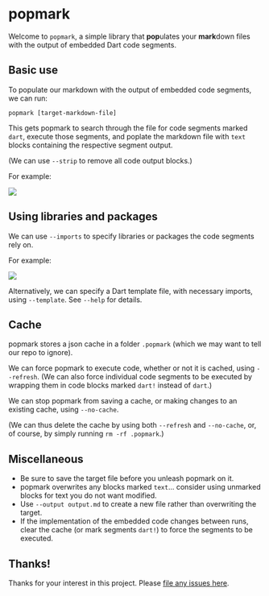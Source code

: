 # popmark

Welcome to `popmark`, a simple library that **pop**ulates your **mark**down files with the output of embedded Dart code segments.


## Basic use

To populate our markdown with the output of embedded code segments, we can run:

```
popmark [target-markdown-file]
```

This gets popmark to search through the file for code segments marked `dart`, execute those segments, and poplate the markdown file with `text` blocks containing the respective segment output.

(We can use `--strip` to remove all code output blocks.)

For example:

![](https://bytebucket.org/ram6ler/popmark/wiki/code_segments.gif)

## Using libraries and packages

We can use `--imports` to specify libraries or packages the code segments rely on.

For example:

![](https://bytebucket.org/ram6ler/popmark/wiki/imports.gif)

Alternatively, we can specify a Dart template file, with necessary imports, using `--template`. See `--help` for details.

## Cache

popmark stores a json cache in a folder `.popmark` (which we may want to tell our repo to ignore). 

We can force popmark to execute code, whether or not it is cached, using `--refresh`. (We can also force individual code segments to be executed by wrapping them in code blocks marked `dart!` instead of `dart`.)

We can stop popmark from saving a cache, or making changes to an existing cache, using `--no-cache`.

(We can thus delete the cache by using both `--refresh` and `--no-cache`, or, of course, by simply running `rm -rf .popmark`.)

## Miscellaneous

* Be sure to save the target file before you unleash popmark on it.
* popmark overwrites any blocks marked `text`... consider using unmarked blocks for text you do not want modified.
*  Use `--output output.md` to create a new file rather than overwriting the target.
*  If the implementation of the embedded code changes between runs, clear the cache (or mark segments `dart!`) to force the segments to be executed.

## Thanks!

Thanks for your interest in this project. Please [file any issues here](https://bitbucket.org/ram6ler/popmark/issues).